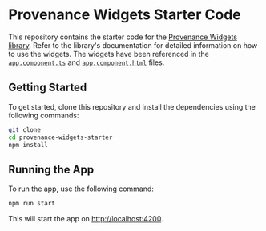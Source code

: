 # Provenance Widgets Starter Code

This repository contains the starter code for the [Provenance Widgets library](https://github.com/arpitnarechania/provenance-app/tree/main/widgets). Refer to the library's documentation for detailed information on how to use the widgets. The widgets have been referenced in the [`app.component.ts`](https://github.com/kausko/provenance-widgets-starter/blob/master/src/app/app.component.ts) and [`app.component.html`](https://github.com/kausko/provenance-widgets-starter/blob/master/src/app/app.component.html) files.

## Getting Started

To get started, clone this repository and install the dependencies using the following commands:

```bash
git clone
cd provenance-widgets-starter
npm install
```

## Running the App

To run the app, use the following command:

```bash
npm run start
```

This will start the app on [http://localhost:4200](http://localhost:4200).

